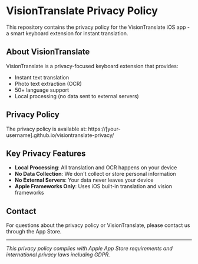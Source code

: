# VisionTranslate Privacy Policy

This repository contains the privacy policy for the VisionTranslate iOS app - a smart keyboard extension for instant translation.

## About VisionTranslate

VisionTranslate is a privacy-focused keyboard extension that provides:
- Instant text translation
- Photo text extraction (OCR)
- 50+ language support
- Local processing (no data sent to external servers)

## Privacy Policy

The privacy policy is available at: https://[your-username].github.io/visiontranslate-privacy/

## Key Privacy Features

- **Local Processing**: All translation and OCR happens on your device
- **No Data Collection**: We don't collect or store personal information
- **No External Servers**: Your data never leaves your device
- **Apple Frameworks Only**: Uses iOS built-in translation and vision frameworks

## Contact

For questions about the privacy policy or VisionTranslate, please contact us through the App Store.

---

*This privacy policy complies with Apple App Store requirements and international privacy laws including GDPR.*